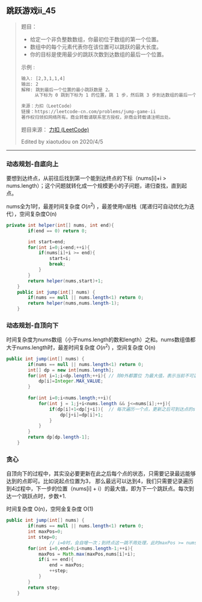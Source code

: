## 跳跃游戏ii_45

> 题目：
>
> - 给定一个非负整数数组，你最初位于数组的第一个位置。
> - 数组中的每个元素代表你在该位置可以跳跃的最大长度。
> - 你的目标是使用最少的跳跃次数到达数组的最后一个位置。
>
> 示例 :
>
> ```txt
> 输入: [2,3,1,1,4]
> 输出: 2
> 解释: 跳到最后一个位置的最小跳跃数是 2。
>      从下标为 0 跳到下标为 1 的位置，跳 1 步，然后跳 3 步到达数组的最后一个位置。
> 
> 来源：力扣（LeetCode）
> 链接：https://leetcode-cn.com/problems/jump-game-ii
> 著作权归领扣网络所有。商业转载请联系官方授权，非商业转载请注明出处。
> ```
>
> 题目来源： [力扣 (LeetCode)](https://leetcode-cn.com/problems/jump-game-ii)
>
> Edited by xiaotudou on 2020/4/5

----

### 动态规划-自底向上

要想到达终点，从前往后找到第一个能到达终点的下标（nums[i]+i > nums.length）；这个问题就转化成一个规模更小的子问题，递归查找，直到起点。

nums全为1时，最差时间复杂度 $O(n^2)$ ，最差使用n层栈（尾递归可自动优化为迭代），空间复杂度O(n) 

```java
private int helper(int[] nums, int end){
        if(end == 0) return 0;

        int start=end;
        for(int i=0;i<end;++i){
            if(nums[i]+i >= end){
                start=i;
                break;
            }
        }
        return helper(nums,start)+1;
    }
    public int jump(int[] nums) {
        if(nums == null || nums.length<1) return 0;
        return helper(nums,nums.length-1);
    }
```

### 动态规划-自顶向下

时间复杂度为nums数组（小于nums.length的数和length）之和。nums数组值都大于nums.length时，最差时间复杂度 $O(n^2)$ ，空间复杂度 O(n)

```java
public int jump(int[] nums) {
        if(nums == null || nums.length<1) return 0;
        int[] dp = new int[nums.length];
        for(int i=1;i<dp.length;++i){ // 除0外都置位 为最大值，表示当前不可达。
            dp[i]=Integer.MAX_VALUE;
        }
  
        for(int i=0;i<nums.length;++i){
            for(int j = 1;j+i<nums.length && j<=nums[i];++j){
                if(dp[i]+1<dp[j+i]){  // 每次遍历一个点，更新之后可到达点的step
                    dp[j+i]=dp[i]+1;
                }
            }
        }
        return dp[dp.length-1];
    }
```

### 贪心

自顶向下的过程中，其实没必要更新在此之后每个点的状态，只需要记录最远能够达到的点即可。比如说起点位置为3， 那么最远可以达到4，我们只需要记录遍历到4过程中，下一步的位置（nums[i] + i）的最大值，即为下一个跳跃点。每次到达一个跳跃点时，步数+1.

时间复杂度 O(n)，空阿金复杂度 O(1)

```java
public int jump(int[] nums) {
        if(nums == null || nums.length<1) return 0;
        int maxPos=0;
        int step=0;
 				// i=0时，会自增一次；到终点这一跳不用处理，此时maxPos >= nums.length-1
        for(int i=0,end=0;i<nums.length-1;++i){ 
            maxPos = Math.max(maxPos,nums[i]+i);
            if(i == end){
                end = maxPos;
                ++step;
            }
        }
        return step;
    }
```